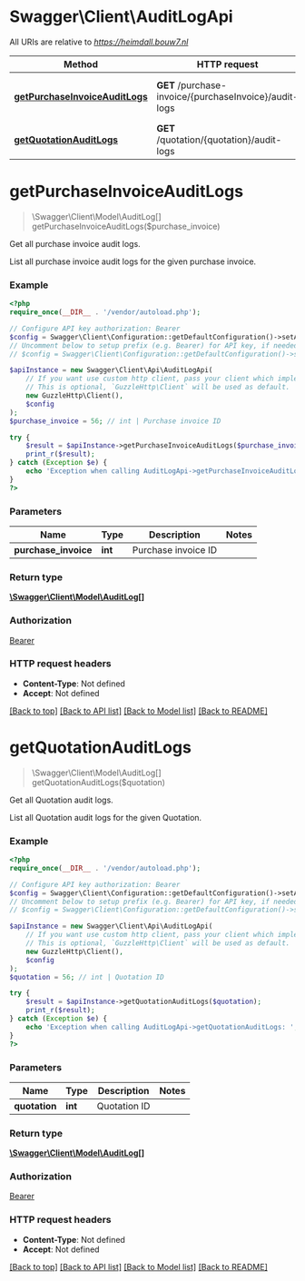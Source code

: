 # Swagger\Client\AuditLogApi

All URIs are relative to *https://heimdall.bouw7.nl*

Method | HTTP request | Description
------------- | ------------- | -------------
[**getPurchaseInvoiceAuditLogs**](AuditLogApi.md#getPurchaseInvoiceAuditLogs) | **GET** /purchase-invoice/{purchaseInvoice}/audit-logs | Get all purchase invoice audit logs.
[**getQuotationAuditLogs**](AuditLogApi.md#getQuotationAuditLogs) | **GET** /quotation/{quotation}/audit-logs | Get all Quotation audit logs.


# **getPurchaseInvoiceAuditLogs**
> \Swagger\Client\Model\AuditLog[] getPurchaseInvoiceAuditLogs($purchase_invoice)

Get all purchase invoice audit logs.

List all purchase invoice audit logs for the given purchase invoice.

### Example
```php
<?php
require_once(__DIR__ . '/vendor/autoload.php');

// Configure API key authorization: Bearer
$config = Swagger\Client\Configuration::getDefaultConfiguration()->setApiKey('Authorization', 'YOUR_API_KEY');
// Uncomment below to setup prefix (e.g. Bearer) for API key, if needed
// $config = Swagger\Client\Configuration::getDefaultConfiguration()->setApiKeyPrefix('Authorization', 'Bearer');

$apiInstance = new Swagger\Client\Api\AuditLogApi(
    // If you want use custom http client, pass your client which implements `GuzzleHttp\ClientInterface`.
    // This is optional, `GuzzleHttp\Client` will be used as default.
    new GuzzleHttp\Client(),
    $config
);
$purchase_invoice = 56; // int | Purchase invoice ID

try {
    $result = $apiInstance->getPurchaseInvoiceAuditLogs($purchase_invoice);
    print_r($result);
} catch (Exception $e) {
    echo 'Exception when calling AuditLogApi->getPurchaseInvoiceAuditLogs: ', $e->getMessage(), PHP_EOL;
}
?>
```

### Parameters

Name | Type | Description  | Notes
------------- | ------------- | ------------- | -------------
 **purchase_invoice** | **int**| Purchase invoice ID |

### Return type

[**\Swagger\Client\Model\AuditLog[]**](../Model/AuditLog.md)

### Authorization

[Bearer](../../README.md#Bearer)

### HTTP request headers

 - **Content-Type**: Not defined
 - **Accept**: Not defined

[[Back to top]](#) [[Back to API list]](../../README.md#documentation-for-api-endpoints) [[Back to Model list]](../../README.md#documentation-for-models) [[Back to README]](../../README.md)

# **getQuotationAuditLogs**
> \Swagger\Client\Model\AuditLog[] getQuotationAuditLogs($quotation)

Get all Quotation audit logs.

List all Quotation audit logs for the given Quotation.

### Example
```php
<?php
require_once(__DIR__ . '/vendor/autoload.php');

// Configure API key authorization: Bearer
$config = Swagger\Client\Configuration::getDefaultConfiguration()->setApiKey('Authorization', 'YOUR_API_KEY');
// Uncomment below to setup prefix (e.g. Bearer) for API key, if needed
// $config = Swagger\Client\Configuration::getDefaultConfiguration()->setApiKeyPrefix('Authorization', 'Bearer');

$apiInstance = new Swagger\Client\Api\AuditLogApi(
    // If you want use custom http client, pass your client which implements `GuzzleHttp\ClientInterface`.
    // This is optional, `GuzzleHttp\Client` will be used as default.
    new GuzzleHttp\Client(),
    $config
);
$quotation = 56; // int | Quotation ID

try {
    $result = $apiInstance->getQuotationAuditLogs($quotation);
    print_r($result);
} catch (Exception $e) {
    echo 'Exception when calling AuditLogApi->getQuotationAuditLogs: ', $e->getMessage(), PHP_EOL;
}
?>
```

### Parameters

Name | Type | Description  | Notes
------------- | ------------- | ------------- | -------------
 **quotation** | **int**| Quotation ID |

### Return type

[**\Swagger\Client\Model\AuditLog[]**](../Model/AuditLog.md)

### Authorization

[Bearer](../../README.md#Bearer)

### HTTP request headers

 - **Content-Type**: Not defined
 - **Accept**: Not defined

[[Back to top]](#) [[Back to API list]](../../README.md#documentation-for-api-endpoints) [[Back to Model list]](../../README.md#documentation-for-models) [[Back to README]](../../README.md)

